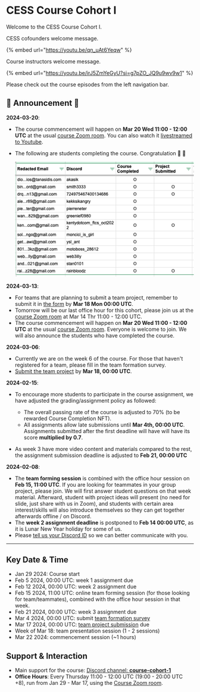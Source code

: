 # CESS Course Cohort I

Welcome to the CESS Course Cohort I.

CESS cofounders welcome message.

{% embed url="https://youtu.be/qn_uAt6Yeqw" %}

Course instructors welcome message.

{% embed url="https://youtu.be/irJ5ZmYeGyU?si=g7pZO_JQ9u9wv9w1" %}

Please check out the course episodes from the left navigation bar.

## 📣 Announcement 📣

**2024-03-20**:

- The course commencement will happen on **Mar 20 Wed 11:00 - 12:00 UTC** at the usual [course Zoom room](https://us02web.zoom.us/j/88536105861?pwd=MkhhRjFXdHlsTDg3YlovOFZBMXI1UT09). You can also watch it [livestreamed to Youtube](https://www.youtube.com/watch?v=AYkTyWKmDxo).

- The following are students completing the course. Congratulation 🎉 🍾

   ![Graduating Student List](./assets/week-08/graduating-list.png)

**2024-03-13**:

- For teams that are planning to submit a team project, remember to submit it in [the form](https://forms.gle/X2WNjt7EQQu4gQp57) by **Mar 18 Mon 00:00 UTC**.
- Tomorrow will be our last office hour for this cohort, please join us at the [course Zoom room](https://us02web.zoom.us/j/88536105861?pwd=MkhhRjFXdHlsTDg3YlovOFZBMXI1UT09) at Mar 14 Thr 11:00 - 12:00 UTC.
- The course commencement will happen on **Mar 20 Wed 11:00 - 12:00 UTC** at the usual [course Zoom room](https://us02web.zoom.us/j/88536105861?pwd=MkhhRjFXdHlsTDg3YlovOFZBMXI1UT09). Everyone is welcome to join. We will also announce the students who have completed the course.

**2024-03-06**:

- Currently we are on the week 6 of the course. For those that haven't registered for a team, please fill in the team formation survey.
- [Submit the team project](https://forms.gle/X2WNjt7EQQu4gQp57) by **Mar 18, 00:00 UTC**.

**2024-02-15**:

- To encourage more students to participate in the course assignment, we have adjusted the grading/assignment policy as followed:
   - The overall passing rate of the course is adjusted to 70% (to be rewarded Course Completion NFT).
   - All assignments allow late submissions until **Mar 4th, 00:00 UTC**. Assignments submitted after the first deadline will have will have its score **multiplied by 0.7**.

- As week 3 have more video content and materials compared to the rest, the assignment submission deadline is adjusted to **Feb 21, 00:00 UTC**

**2024-02-08**:
- The **team forming session** is combined with the office hour session on **Feb 15, 11:00 UTC**. If you are looking for teammates in your group project, please join. We will first answer student questions on that week material. Afterward, student with project ideas will present (no need for slide, just share with us in Zoom), and students with certain area interest/skills will also introduce themselves so they can get together afterwards offline / on Discord.
- The **week 2 assignment deadline** is postponed to **Feb 14 00:00 UTC**, as it is Lunar New Year holiday for some of us.
- Please [tell us your Discord ID](https://forms.gle/ZLEeH3SEL8RwYQha9) so we can better communicate with you.

---

## Key Date & Time

- Jan 29 2024: Course start
- Feb  5 2024, 00:00 UTC: week 1 assignment due
- Feb 12 2024, 00:00 UTC: week 2 assignment due
- Feb 15 2024, 11:00 UTC: online team forming session (for those looking for team/teammates), combined with the office hour session in that week.
- Feb 21 2024, 00:00 UTC: week 3 assignment due
- Mar  4 2024, 00:00 UTC: submit [team formation survey](https://forms.gle/hm1HFxCFHDmc4Wxz7)
- Mar 17 2024, 00:00 UTC: [team project submission](https://forms.gle/xqbzCVUVEELUjJxC6) due
- Week of Mar 18: team presentation session (1 - 2 sessions)
- Mar 22 2024: commencement session (~1 hours)

## Support & Interaction

- Main support for the course: [Discord channel: **course-cohort-1**](https://discord.gg/73rmNYTsW5)
- **Office Hours**: Every Thursday 11:00 - 12:00 UTC (19:00 - 20:00 UTC +8), run from Jan 29 - Mar 17, using the [Course Zoom room](https://us02web.zoom.us/j/88536105861?pwd=MkhhRjFXdHlsTDg3YlovOFZBMXI1UT09).
